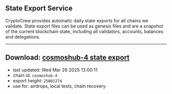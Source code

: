 ## State Export Service
CryptoCrew provides automatic daily state exports for all chains we validate. State export files can be used as genesis files and are a snapshot of the current blockchain state, including all validators, accounts, balances and delegations.

---
**Download: [cosmoshub-4 state export](https://dl-eu2.ccvalidators.com/SERVICE/cosmoshub/cosmoshub-4_export_25001274.json)**
---

- last updated: Wed Mar 26 2025 13:00:11
- chain id: `cosmoshub-4`
- export height: `25001274`
- use for: airdrops, local tests, chain recovery
